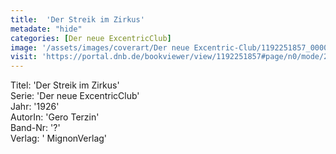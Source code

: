```yaml
---
title:  'Der Streik im Zirkus'
metadate: "hide"
categories: [Der neue ExcentricClub]
image: '/assets/images/coverart/Der neue Excentric-Club/1192251857_00000010.jpg'
visit: 'https://portal.dnb.de/bookviewer/view/1192251857#page/n0/mode/2up'
---
```

Titel: 'Der Streik im Zirkus' <br>
Serie: 'Der neue ExcentricClub' <br>
Jahr: '1926' <br>
AutorIn: 'Gero Terzin' <br>
Band-Nr: '?' <br>
Verlag: ' MignonVerlag'